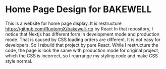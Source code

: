 # Home Page Design for BAKEWELL

This is a website for home page display. It is restructure https://github.com/RuotongX/bakewell-rtx by React In that repository, I notice that Nextjs has different form in development mode and production mode. That is caused by CSS loading orders are different. It is not easy for developers. So I rebuild that project by pure React. While I restructure the code, the page is look the same with production mode for original project, which the CSS is incorrect, so I rearrange my styling code and make CSS style normal.
